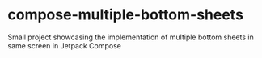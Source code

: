 # compose-multiple-bottom-sheets
Small project showcasing the implementation of multiple bottom sheets in same screen in Jetpack Compose
